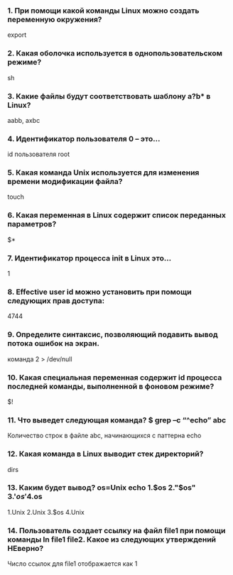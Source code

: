 ### 1. При помощи какой команды Linux можно создать переменную окружения?
export
### 2. Какая оболочка используется в однопользовательском режиме?
sh
### 3. Какие файлы будут соответствовать шаблону a?b* в Linux?
aabb, axbc
### 4. Идентификатор пользователя 0 – это… 
id пользователя root
### 5. Какая команда Unix используется для изменения времени модификации файла?
touch
### 6. Какая переменная в Linux содержит список переданных параметров? 
$*
### 7. Идентификатор процесса init в Linux это…
1
### 8. Effective user id можно установить при помощи следующих прав доступа:
4744
### 9. Определите синтаксис, позволяющий подавить вывод потока ошибок на экран.
команда 2 &gt; /dev/null
### 10. Какая специальная переменная содержит id процесса последней команды, выполненной в фоновом режиме? 
$!
### 11. Что выведет следующая команда? $ grep –c “^echo” abc
Количество строк в файле abc, начинающихся с паттерна echo
### 12. Какая команда в Linux выводит стек директорий? 
dirs
### 13. Каким будет вывод? os=Unix  echo 1.$os 2."$os" 3.'$os' 4.$os
1.Unix 2.Unix 3.$os 4.Unix
### 14. Пользователь создает ссылку на файл file1 при помощи команды ln file1 file2. Какое из следующих утверждений НЕверно? 
Число ссылок для file1 отображается как 1
